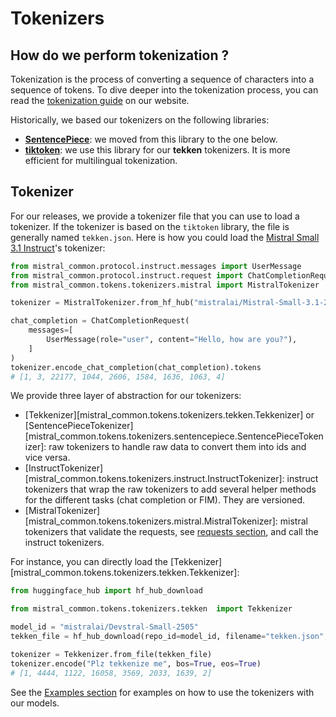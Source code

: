 # Tokenizers

## How do we perform tokenization ?

Tokenization is the process of converting a sequence of characters into a sequence of tokens. To dive deeper into the tokenization process, you can read the [tokenization guide](https://docs.mistral.ai/guides/tokenization/) on our website.

Historically, we based our tokenizers on the following libraries:

- [**SentencePiece**](https://github.com/google/sentencepiece): we moved from this library to the one below.  
- [**tiktoken**](https://github.com/openai/tiktoken): we use this library for our **tekken** tokenizers. It is more efficient for multilingual tokenization.

## Tokenizer

For our releases, we provide a tokenizer file that you can use to load a tokenizer. If the tokenizer is based on the `tiktoken` library, the file is generally named `tekken.json`. Here is how you could load the [Mistral Small 3.1 Instruct](https://huggingface.co/mistralai/Mistral-Small-3.1-24B-Instruct-2503)'s tokenizer:

```python
from mistral_common.protocol.instruct.messages import UserMessage
from mistral_common.protocol.instruct.request import ChatCompletionRequest
from mistral_common.tokens.tokenizers.mistral import MistralTokenizer

tokenizer = MistralTokenizer.from_hf_hub("mistralai/Mistral-Small-3.1-24B-Instruct-2503", token="your_hf_token")

chat_completion = ChatCompletionRequest(
    messages=[
        UserMessage(role="user", content="Hello, how are you?"),
    ]
)
tokenizer.encode_chat_completion(chat_completion).tokens
# [1, 3, 22177, 1044, 2606, 1584, 1636, 1063, 4]
```

We provide three layer of abstraction for our tokenizers:

- [Tekkenizer][mistral_common.tokens.tokenizers.tekken.Tekkenizer] or [SentencePieceTokenizer][mistral_common.tokens.tokenizers.sentencepiece.SentencePieceTokenizer]: raw tokenizers to handle raw data to convert them into ids and vice versa.
- [InstructTokenizer][mistral_common.tokens.tokenizers.instruct.InstructTokenizer]: instruct tokenizers that wrap the raw tokenizers to add several helper methods for the different tasks (chat completion or FIM). They are versioned.
- [MistralTokenizer][mistral_common.tokens.tokenizers.mistral.MistralTokenizer]: mistral tokenizers that validate the requests, see [requests section](./requests.md), and call the instruct tokenizers.

For instance, you can directly load the [Tekkenizer][mistral_common.tokens.tokenizers.tekken.Tekkenizer]:

```python
from huggingface_hub import hf_hub_download

from mistral_common.tokens.tokenizers.tekken  import Tekkenizer

model_id = "mistralai/Devstral-Small-2505"
tekken_file = hf_hub_download(repo_id=model_id, filename="tekken.json", token="your_hf_token")

tokenizer = Tekkenizer.from_file(tekken_file)
tokenizer.encode("Plz tekkenize me", bos=True, eos=True)
# [1, 4444, 1122, 16058, 3569, 2033, 1639, 2]
```

See the [Examples section](../examples/index.md) for examples on how to use the tokenizers with our models.